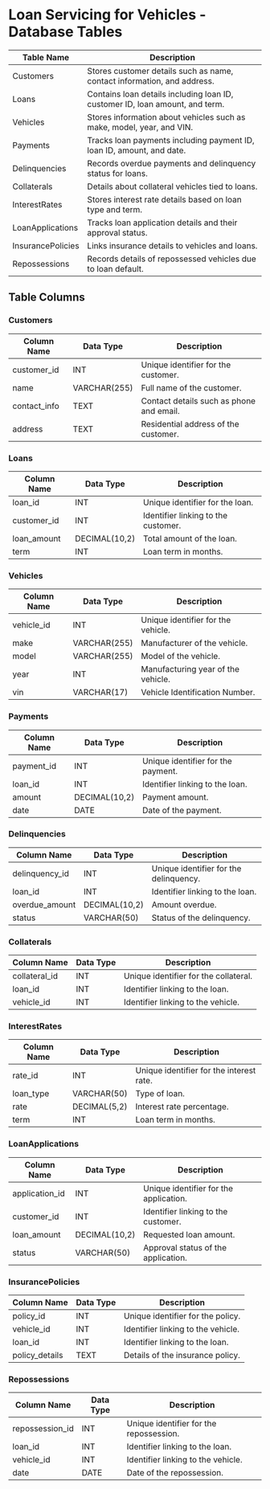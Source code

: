 # Loan Servicing for Vehicles - Database Tables

| Table Name           | Description                                                                 |
|----------------------|-----------------------------------------------------------------------------|
| Customers            | Stores customer details such as name, contact information, and address.    |
| Loans                | Contains loan details including loan ID, customer ID, loan amount, and term.|
| Vehicles             | Stores information about vehicles such as make, model, year, and VIN.      |
| Payments             | Tracks loan payments including payment ID, loan ID, amount, and date.      |
| Delinquencies        | Records overdue payments and delinquency status for loans.                 |
| Collaterals          | Details about collateral vehicles tied to loans.                           |
| InterestRates        | Stores interest rate details based on loan type and term.                  |
| LoanApplications     | Tracks loan application details and their approval status.                 |
| InsurancePolicies    | Links insurance details to vehicles and loans.                             |
| Repossessions        | Records details of repossessed vehicles due to loan default.               |

## Table Columns

### Customers
| Column Name      | Data Type   | Description                              |
|------------------|-------------|------------------------------------------|
| customer_id      | INT         | Unique identifier for the customer.      |
| name             | VARCHAR(255)| Full name of the customer.               |
| contact_info     | TEXT        | Contact details such as phone and email. |
| address          | TEXT        | Residential address of the customer.     |

### Loans
| Column Name      | Data Type   | Description                              |
|------------------|-------------|------------------------------------------|
| loan_id          | INT         | Unique identifier for the loan.          |
| customer_id      | INT         | Identifier linking to the customer.      |
| loan_amount      | DECIMAL(10,2)| Total amount of the loan.                |
| term             | INT         | Loan term in months.                     |

### Vehicles
| Column Name      | Data Type   | Description                              |
|------------------|-------------|------------------------------------------|
| vehicle_id       | INT         | Unique identifier for the vehicle.       |
| make             | VARCHAR(255)| Manufacturer of the vehicle.             |
| model            | VARCHAR(255)| Model of the vehicle.                    |
| year             | INT         | Manufacturing year of the vehicle.       |
| vin              | VARCHAR(17) | Vehicle Identification Number.           |

### Payments
| Column Name      | Data Type   | Description                              |
|------------------|-------------|------------------------------------------|
| payment_id       | INT         | Unique identifier for the payment.       |
| loan_id          | INT         | Identifier linking to the loan.          |
| amount           | DECIMAL(10,2)| Payment amount.                          |
| date             | DATE        | Date of the payment.                     |

### Delinquencies
| Column Name      | Data Type   | Description                              |
|------------------|-------------|------------------------------------------|
| delinquency_id   | INT         | Unique identifier for the delinquency.   |
| loan_id          | INT         | Identifier linking to the loan.          |
| overdue_amount   | DECIMAL(10,2)| Amount overdue.                          |
| status           | VARCHAR(50) | Status of the delinquency.               |

### Collaterals
| Column Name      | Data Type   | Description                              |
|------------------|-------------|------------------------------------------|
| collateral_id    | INT         | Unique identifier for the collateral.    |
| loan_id          | INT         | Identifier linking to the loan.          |
| vehicle_id       | INT         | Identifier linking to the vehicle.       |

### InterestRates
| Column Name      | Data Type   | Description                              |
|------------------|-------------|------------------------------------------|
| rate_id          | INT         | Unique identifier for the interest rate. |
| loan_type        | VARCHAR(50) | Type of loan.                            |
| rate             | DECIMAL(5,2)| Interest rate percentage.                |
| term             | INT         | Loan term in months.                     |

### LoanApplications
| Column Name      | Data Type   | Description                              |
|------------------|-------------|------------------------------------------|
| application_id   | INT         | Unique identifier for the application.   |
| customer_id      | INT         | Identifier linking to the customer.      |
| loan_amount      | DECIMAL(10,2)| Requested loan amount.                   |
| status           | VARCHAR(50) | Approval status of the application.      |

### InsurancePolicies
| Column Name      | Data Type   | Description                              |
|------------------|-------------|------------------------------------------|
| policy_id        | INT         | Unique identifier for the policy.        |
| vehicle_id       | INT         | Identifier linking to the vehicle.       |
| loan_id          | INT         | Identifier linking to the loan.          |
| policy_details   | TEXT        | Details of the insurance policy.         |

### Repossessions
| Column Name      | Data Type   | Description                              |
|------------------|-------------|------------------------------------------|
| repossession_id  | INT         | Unique identifier for the repossession.  |
| loan_id          | INT         | Identifier linking to the loan.          |
| vehicle_id       | INT         | Identifier linking to the vehicle.       |
| date             | DATE        | Date of the repossession.                |